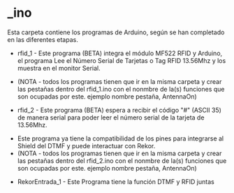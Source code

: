 ﻿# _ino

Esta carpeta contiene los programas de Arduino, según se han completado en las diferentes etapas.

   - rfid_1 - Este programa (BETA) integra el módulo MF522 RFID y Arduino, el programa Lee el Número Serial de Tarjetas o Tag RFID 13.56Mhz y los muestra en el monitor Serial.
   * (NOTA - todos los programas tienen que ir en la misma carpeta y crear las pestañas dentro del rfid_1.ino con el nonmbre de la(s) funciones que son ocupadas por este. ejemplo nombre pestaña, AntennaOn)

   - rfid_2 - Este programa (BETA) espera a recibir el código "#" (ASCII 35) de manera serial para poder leer el número serial de la tarjeta de 13.56Mhz.
   * Este programa ya tiene la compatibilidad de los pines para integrarse al Shield del DTMF y puede interactuar con Rekor.
   * (NOTA - todos los programas tienen que ir en la misma carpeta y crear las pestañas dentro del rfid_2.ino con el nonmbre de la(s) funciones que son ocupadas por este. ejemplo nombre pestaña, AntennaOn)

   - RekorEntrada_1 - Este Programa tiene la función DTMF y RFID juntas